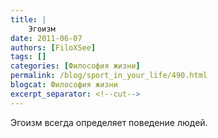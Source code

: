 ```yaml
---
title: |
    Эгоизм
date: 2011-06-07
authors: [FiloXSee]
tags: []
categories: [Философия жизни]
permalink: /blog/sport_in_your_life/490.html
blogcat: Философия жизни
excerpt_separator: <!--cut-->
---
```


Эгоизм всегда определяет поведение людей.
